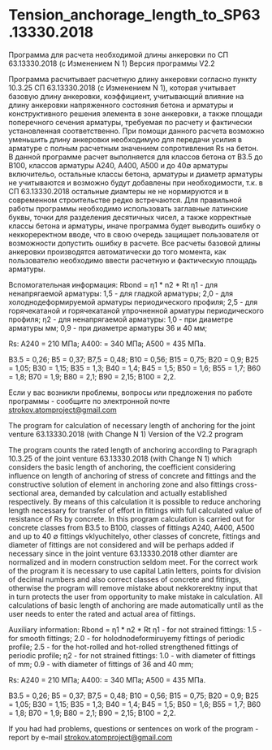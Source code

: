 # Tension_anchorage_length_to_SP63.13330.2018
Программа для расчета необходимой длины анкеровки по СП 63.13330.2018 (с Изменением N 1) 
Версия программы V2.2

Программа расчитывает расчетную длину анкеровки согласно пункту 10.3.25 СП 63.13330.2018 (с Изменением N 1), которая учитывает базовую длину анкеровки, коэффициент, учитывающий влияние на длину анкеровки напряженного состояния бетона и арматуры и конструктивного решения элемента в зоне анкеровки, а также площади поперечного сечения арматуры, требуемая по расчету и фактически установленная соответственно.
При помощи данного расчета возможно уменьшить длину анкеровки необходимую для передачи усилия в арматуре с полным расчетным значением сопротивления Rs на бетон.
В данной программе расчет выполняется для классов бетона от B3.5 до B100, классов арматуры A240, A400, A500 и до 40∅ арматуры включительо, остальные классы бетона, арматуры и диаметр арматуры не учитываются и возможно будут добавлены при необходимости, т.к. в СП 63.13330.2018 остальные диамтеры не не нормируются и в современном строительстве редко встречаются.
Для правильной работы программы необходимо использовать заглавные латинские буквы, точки для разделения десятичных чисел, а также корректные классы бетона и арматуры, иначе программа будет выводить ошибку о неккореректном вводе, что в свою очередь защищает пользователя от возможности допустить ошибку в расчете. Все расчеты базовой длины анкеровки производятся автоматически до того момента, как пользователю необходимо ввести расчетную и фактическую площадь арматуры.

Вспомогательная информация:
Rbond = η1 * n2 * Rt
η1 - для ненапрягаемой арматуры: 1,5 - для гладкой арматуры;
2,0 - для холоднодеформируемой арматуры периодического профиля;
2,5 - для горячекатаной и горячекатаной упрочненной арматуры периодического профиля;
η2 - для ненапрягаемой арматуры:
1,0 - при диаметре арматуры мм;
0,9 - при диаметре арматуры 36 и 40 мм;

Rs: A240 = 210 МПа; A400: = 340 МПа; A500 = 435 МПа.

B3.5 = 0,26; B5 = 0,37; В7,5 = 0,48; В10 = 0,56; В15 = 0,75; В20 = 0,9; В25 = 1,05; В30 = 1,15; В35 = 1,3; В40 = 1,4; В45 = 1,5; В50 = 1,6;
В55 = 1,7; В60 = 1,8; В70	= 1,9; В80 = 2,1; В90 = 2,15; В100 = 2,2.

Если у вас возникли проблемы, вопросы или предложения по работе программы - сообщите по электронной почте strokov.atomproject@gmail.com

The program for calculation of necessary length of anchoring for the joint venture 63.13330.2018 (with Change N 1) 
Version of the V2.2 program

The program counts the rated length of anchoring according to Paragraph 10.3.25 of the joint venture 63.13330.2018 (with Change N 1) which considers the basic length of anchoring, the coefficient considering influence on length of anchoring of stress of concrete and fittings and the constructive solution of element in anchoring zone and also fittings cross-sectional area, demanded by calculation and actually established respectively.
By means of this calculation it is possible to reduce anchoring length necessary for transfer of effort in fittings with full calculated value of resistance of Rs by concrete.
In this program calculation is carried out for concrete classes from B3.5 to B100, classes of fittings A240, A400, A500 and up to 40 ∅ fittings vklyuchitelyo, other classes of concrete, fittings and diameter of fittings are not considered and will be perhaps added if necessary since in the joint venture 63.13330.2018 other diamter are normalized and in modern construction seldom meet.
For the correct work of the program it is necessary to use capital Latin letters, points for division of decimal numbers and also correct classes of concrete and fittings, otherwise the program will remove mistake about nekkorerektny input that in turn protects the user from opportunity to make mistake in calculation. All calculations of basic length of anchoring are made automatically until as the user needs to enter the rated and actual area of fittings.

Auxiliary information:
Rbond = η1 * n2 * Rt
η1 - for not strained fittings: 1.5 - for smooth fittings;
2.0 - for holodnodeformiruyemy fittings of periodic profile;
2.5 - for the hot-rolled and hot-rolled strengthened fittings of periodic profile;
η2 - for not strained fittings:
1.0 - with diameter of fittings of mm;
0.9 - with diameter of fittings of 36 and 40 mm;

Rs: A240 = 210 МПа; A400: = 340 МПа; A500 = 435 МПа.

B3.5 = 0,26; B5 = 0,37; В7,5 = 0,48; В10 = 0,56; В15 = 0,75; В20 = 0,9; В25 = 1,05; В30 = 1,15; В35 = 1,3; В40 = 1,4; В45 = 1,5; В50 = 1,6;
В55 = 1,7; В60 = 1,8; В70	= 1,9; В80 = 2,1; В90 = 2,15; В100 = 2,2.

If you had had problems, questions or sentences on work of the program - report by e-mail strokov.atomproject@gmail.com
